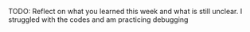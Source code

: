 TODO: Reflect on what you learned this week and what is still unclear.
I struggled with the codes and am practicing debugging
